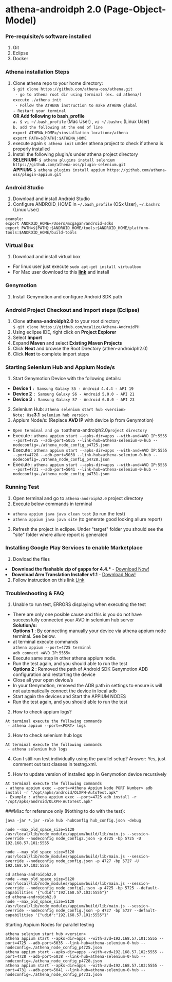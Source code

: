 # athena-androidph 2.0 (Page-Object-Model)
### Pre-requisite/s software installed
1. Git
2. Eclipse
3. Docker

### Athena installation Steps
1. Clone athena repo to your home directory: <br>
```$ git clone https://github.com/athena-oss/athena.git``` <br>
``` - go to athena root dir using terminal (ex. cd athena/)``` <br>
``` execute ./athena init ``` <br>
``` - Follow the ATHENA instruction to make ATHENA global``` <br>
``` - Restart your terminal ``` <br>
<b>OR Add following to bash_profile</b><br>
```a. $ vi ~/.bash_profile``` (Mac User) , ```vi ~/.bashrc``` (Linux User) <br>
```b. add the following at the end of line``` <br>
      ```export ATHENA_HOME=/<installation location>/athena``` <br>
      ```export PATH=${PATH}:$ATHENA_HOME```
2. execute again ```$ athena init``` under athena project to check if athena is properly installed
3. Install the following plugin/s under athena project directory <br>
<b>SELENIUM:</b> ```$ athena plugins install selenium https://github.com/athena-oss/plugin-selenium.git```<br>
<b>APPIUM:</b> ```$ athena plugins install appium https://github.com/athena-oss/plugin-appium.git```<br>

### Android Studio
1. Download and install Android Studio
2. Configure ANDROID_HOME in ```~/.bash_profile``` (OSx User), ```~/.bashrc``` (Linux User)
```
example:
export ANDROID_HOME=/Users/mcgagan/android-sdks
export PATH=${PATH}:$ANDROID_HOME/tools:$ANDROID_HOME/platform-tools:$ANDROID_HOME/build-tools 
```

### Virtual Box
1. Download and install virtual box
 - For linux user just execute ```sudo apt-get install virtualbox```
 - For Mac user download to this <b><a href="https://www.virtualbox.org/wiki/Downloads">link</a></b> and install

### Genymotion
1. Install Genymotion and configure Android SDK path

### Android Project Checkout and Import steps (Eclipse)
1. Clone <b>athena-androidph2.0</b> to your root directory <br>
```$ git clone https://github.com/mcalizo/Athena-AndroidPH```
2. Using eclipse IDE, right click on <b>Project Explorer</b>
3. Select <b>Import</b>
4. Expand <b>Maven</b> and select <b>Existing Maven Projects</b>
5. Click <b>Next</b> and browse the Root Directory (athen-androidph2.0)
6. Click <b>Next</b> to complete import steps

### Starting Selenium Hub and Appium Node/s
1. Start Genymotion Device with the following details: <br>
- <b>Device 1</b> ``` : Samsung Galaxy S5 - Android 4.4.4 - API 19 ``` <br>
- <b>Device 2</b> ``` : Samsung Galaxy S6 - Android 5.0.0 - API 21 ``` <br>
- <b>Device 3</b> ``` : Samsung Galaxy S7 - Android 6.0.0 - API 23 ``` <br>
2. Selenium Hub: ``` athena selenium start hub <version> ``` <br>
``` Note: Use ```<b>3.1</b>``` selenium hub version```
3. Appium Node/s: (Replace <b>AVD IP</b> with device ip from Genymotion)<br>
- ``` Open terminal and go to ```athena-androiph2.0``` project directory ``` <br>
- Execute : ``` athena appium start --apks-dir=apps --with-avd=AVD IP:5555 --port=4725 --adb-port=5035 --link-hub=athena-selenium-0-hub --nodeconfig=./athena_node_config_p4725.json ``` <br>
- Execute : ``` athena appium start --apks-dir=apps --with-avd=AVD IP:5555 --port=4728 --adb-port=5038 --link-hub=athena-selenium-0-hub --nodeconfig=./athena_node_config_p4728.json ``` <br>
- Execute : ``` athena appium start --apks-dir=apps --with-avd=AVD IP:5555 --port=4731 --adb-port=5041 --link-hub=athena-selenium-0-hub --nodeconfig=./athena_node_config_p4731.json ``` <br>

### Running Test
1. Open terminal and go to ```athena-androiph2.0``` project directory
2. Execute below commands in terminal <br>

- ```athena appium java java clean test``` (to run the test)
- ```athena appium java java site``` (to generate good looking allure report)
3. Refresh the project in eclipse. Under "target" folder you should see the "site" folder where allure report is generated

### Installing Google Play Services to enable Marketplace
1. Dowload the files
<li><b>Download the flashable zip of gapps for 4.4.*</b> - <a href="https://app.box.com/s/o2pamfphxal19qa77bhejpr5ldn35ynr">Download Now!</a> <br>
<li><b>Download Arm Translation Installer v1.1</b> - <a href="https://app.box.com/s/wmz6emtsqh41qs01hxg3sj6uqqp0ltwr">Download Now!</a> <br>

2. Follow instruction on this link <a href="http://www.downloadorinstall.com/arm-translation-installer-genymotion/">Link</a>

### Troubleshooting & FAQ
1. Unable to run test, ERRORS displaying when executing the test
- There are only one posible cause and this is you do not have successfully connected your AVD in selenium hub server <br>
<b>Solution/s:</b><br>
<b>Options 1</b> : By connecting manually your device via athena appium node terminal. See below. <br>  
- at terminal execute commands <br>
```athena appium --port=4725 terminal``` <br>
```adb connect <AVD IP:5555>``` <br>
- Execute same step in other athena appium node. <br>
- Run the test again, and you should able to run the test <br>
<b>Options 2</b> : Removed the path of Android SDK Genymotion ADB configuration and restarting the device <br>
- Close all your open device/s <br>
- In your Genymotion, removed the ADB path in settings to ensure is will not automatically connect the device in local adb <br>
- Start again the devices and Start the APPIUM NODES <br>
- Run the test again, and you should able to run the test <br>


2. How to check appium logs?
```
At terminal execute the following commands
 - athena appium --port=<PORT> logs
```

3. How to check selenium hub logs
```
At terminal execute the following commands
 - athena selenium hub logs
```

4. Can I still run test individually using the parallel setup? Answer: Yes, just comment out test classes in testng.xml. <br>

5. How to update version of installed app in Genymotion device recursively

```
At terminal execute the following commands
- athena appium exec --port=<Athena Appium Node PORT Number> adb install -r "/opt/apks/android/OLXPH-AutoTest.apk"
- Example : athena appium exec --port=4725 adb install -r "/opt/apks/android/OLXPH-AutoTest.apk"
```

###Misc for reference only (Nothing to do with the test):
```
java -jar *.jar -role hub -hubConfig hub_config.json -debug

node --max_old_space_size=5120 /usr/local/lib/node_modules/appium/build/lib/main.js --session-override --nodeconfig node_config2.json -p 4725 -bp 5725 -U 192.168.57.101:5555

node --max_old_space_size=5120 /usr/local/lib/node_modules/appium/build/lib/main.js --session-override --nodeconfig node_config.json -p 4727 -bp 5727 -U 192.168.57.103:5555

cd athena-androidph2.0
node --max_old_space_size=5120 /usr/local/lib/node_modules/appium/build/lib/main.js --session-override --nodeconfig node_config2.json -p 4725 -bp 5725 --default-capabilities '{"udid":"192.168.57.103:5555"}'
cd athena-androidph2.0
node --max_old_space_size=5120 /usr/local/lib/node_modules/appium/build/lib/main.js --session-override --nodeconfig node_config.json -p 4727 -bp 5727 --default-capabilities '{"udid":"192.168.57.101:5555"}'

```
Starting Appium Nodes for parallel testing
```
athena selenium start hub <version>
athena appium start --apks-dir=apps --with-avd=192.168.57.101:5555 --port=4725 --adb-port=5035 --link-hub=athena-selenium-0-hub --nodeconfig=./athena_node_config_p4725.json
athena appium start --apks-dir=apps --with-avd=192.168.57.102:5555 --port=4728 --adb-port=5038 --link-hub=athena-selenium-0-hub --nodeconfig=./athena_node_config_p4728.json
athena appium start --apks-dir=apps --with-avd=192.168.57.103:5555 --port=4731 --adb-port=5041 --link-hub=athena-selenium-0-hub --nodeconfig=./athena_node_config_p4731.json

```

  
```
